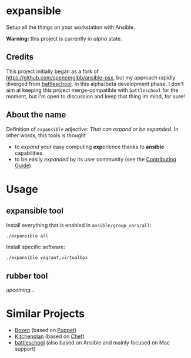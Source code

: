 # expansible

Setup all the things on your workstation with Ansible.

**Warning:** this project is currently in *alpha* state.

## Credits

This project initially began as a fork of https://github.com/spencergibb/ansible-osx, but my approach rapidly diverged from [battleschool](https://github.com/spencergibb/battleschool). In this alpha/beta development phase, I don't aim at keeping this project merge-compatible with `battleschool` for the moment, but I'm open to discussion and keep that thing im mind, for sure! 

## About the name

Definition of `expansible` adjective: *That can expand or be expanded*. In other words, this tools is thought 

* to *expand* your easy computing **exp**erience thanks to **ansible** capabilities.
* to be easily *expanded* by its user community (see the [Contributing Guide](https://github.com/gildegoma/expansible/blob/master/CONTRIBUTING.md))

# Usage

## expansible tool

Install everything that is enabled in `ansible/group_vars/all`:

```bash
./expansible all
```

Install specific software:

```
./expansible vagrant,virtualbox
```

## rubber tool

*upcoming...*

# Similar Projects

* [Boxen](https://boxen.github.com/) (based on [Puppet](http://puppetlabs.com/))
* [Kitchenplan](http://kitchenplan.github.io/kitchenplan/) (based on [Chef](https://www.chef.io/))
* [battleschool](https://github.com/spencergibb/battleschool) (also based on Ansible and mainly focused on Mac support)

# 
